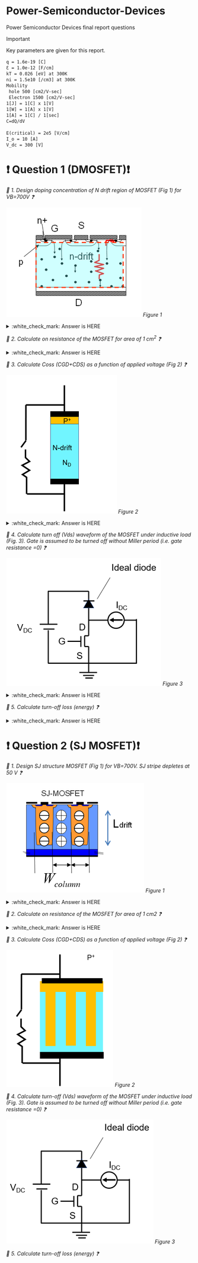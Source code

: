 # Power-Semiconductor-Devices
Power Semiconductor Devices final report questions

> [!IMPORTANT]
> Key parameters are given for this report.

    q = 1.6e-19 [C]
    Ɛ = 1.0e-12 [F/cm]
    kT = 0.026 [eV] at 300K
    ni = 1.5e10 [/cm3] at 300K
    Mobility
     hole 500 [cm2/V-sec]
     Electron 1500 [cm2/V-sec]
    1[J] = 1[C] x 1[V]
    1[W] = 1[A] x 1[V]
    1[A] = 1[C] / 1[sec]
    C=dQ/dV
    
    E(critical) = 2e5 [V/cm]
    I_o = 10 [A]
    V_dc = 300 [V]

# **❗ Question 1 (DMOSFET)❗**

_:round_pushpin: 1.  Design doping concentration of N drift region of MOSFET (Fig 1) for VB=700V :question:_

![](/figures/figure1-1.png)
*Figure 1*


<details>
<summary>:white_check_mark: Answer is HERE</summary>

### Equation
$N_D = \frac{E_{\text{crit}}^2 \cdot \varepsilon}{2 \cdot q \cdot V_B}$

### Answer
$N_D = 1.78 \times 10^{14} \ \text{[cm}^{-3}\text{]}$ :large_blue_circle:
</details>


_:round_pushpin: 2.  Calculate on resistance of the MOSFET for area of 1 cm<sup>2</sup> :question:_

<details>
<summary>:white_check_mark: Answer is HERE</summary>

### Equations
$R_{\text{drift}} = \frac{4 V_B^2}{\mu_n \varepsilon_{\text{Si}} E_{\text{crit}}^3} \ [\Omega]$

or

$L_{\text{drift}} = \frac{2 V_B}{E_{\text{crit}}} \ [\mathrm{cm}]$

$R_{\text{on, drift}} = \frac{L_{\text{drift}}}{q \mu_n N_D A} \ [\Omega]$

### Answer

$R_{\text{drift}} = 163.333 \ \mathrm{m}\Omega \cdot \mathrm{cm}^2$ :large_blue_circle:

$R_{\text{on, drift}} = 163.333 \ \mathrm{m}\Omega \cdot \mathrm{cm}^2$ :large_blue_circle:

results are SAME.

</details>




_:round_pushpin: 3.  Calculate Coss (CGD+CDS) as a function of applied voltage (Fig 2) :question:_

![](/figures/figure1-2.png)
*Figure 2*

<details>
<summary>:white_check_mark: Answer is HERE</summary>

### NA = ND:

Assuming symmetric doping concentration for the P and N sides of the diode/junction, so acceptor doping $N_A$ equals donor doping $N_D$.

### Built-in voltage $V_{bi}$:

$V_{bi} = \frac{k T}{q} \ln \left(\frac{N_D N_A}{n_i^2}\right)$

- $k$: Boltzmann constant  
- $T$: Temperature (Kelvin)  
- $q$: Electron charge  
- $n_i$: Intrinsic carrier concentration  

This voltage represents the built-in potential across the depletion region.

### Depletion width $W$:

$W = \sqrt{\frac{2 \varepsilon_{Si} (V_{bi} + V_{DS})}{q N_D}}$

- $\varepsilon_{Si}$: Permittivity of silicon  
- $V_{DS}$: Applied drain-to-source voltage  
- $N_D$: Doping concentration  

This formula calculates how the depletion region width changes with applied voltage.

### Depletion capacitance $C_{DS}$:

$C_{DS} = \frac{\varepsilon_{Si} A}{W}$

- $A$: Area of the junction  

Represents the capacitance due to the depletion region, inversely proportional to the depletion width.

### Output capacitance $C_{oss}$:

$C_{oss} = C_{GD} + C_{DS}$

Here $C_{GD}$ is gate-drain capacitance we assume without the miller period, which in your simplified model equals $C_{DS}$, so

$C_{oss} = C_{DS}$

![Figure Coss VS Vds](/figures/planar-Coss.jpg)
*Figure: Waveform of Coss VS Vds*


### Coss values at specific Vds: :large_blue_circle:

|Vds|Coss|
|:---|:---|
|At Vds = 100 V|Coss = 0.3769 nF|
|At Vds = 200 V|Coss = 0.2669 nF|
|At Vds = 300 V|Coss = 0.2180 nF|
</details>



_:round_pushpin: 4.  Calculate turn off (Vds) waveform of the MOSFET under inductive load (Fig. 3). Gate is assumed to be turned off without Miller period (i.e. gate resistance =0) :question:_

![figure 3](/figures/figure1-3.png)
*Figure 3*

<details>
<summary>:white_check_mark: Answer is HERE</summary>

### Equations

**Current through capacitor:**  
$I = C \cdot \frac{dV}{dt} \quad \Rightarrow \quad \frac{dV}{dt} = \frac{I}{C}$

**Voltage increment for time step $dt$:**  
$\Delta V = \frac{I_0}{C(V)} \cdot dt$

**Output capacitance $C_{oss}$ as a function of voltage:**  
$C_{oss}(V) = \frac{\varepsilon_{Si} \cdot A}{W(V)}$

**Depletion width $W(V)$:**  
$W(V) = \sqrt{\frac{2 \varepsilon_{Si} (V_{bi} + V)}{q N_D}}$

**Update voltage at each timestep:**  
$V_{DS}(t + dt) = V_{DS}(t) + \Delta V$


![Figure Coss VS Vds](/figures/planar-toff-Vds.jpg)
*Figure: Turn-off waveform of Vds*
</details>


_:round_pushpin: 5.  Calculate turn-off loss (energy) :question:_

<details>
<summary>:white_check_mark: Answer is HERE</summary>

### Equation
$E_off = \frac{E_{\text{crit}}^2 \cdot \varepsilon}{2 \cdot q \cdot V_B}$

### Answer
$E_off = 1.78 \times 10^{14} \ \text{[cm}^{-3}\text{]}$ :large_blue_circle:
</details>


# **❗ Question 2 (SJ MOSFET)❗**

_:round_pushpin: 1.  Design SJ structure MOSFET (Fig 1) for VB=700V. SJ stripe depletes at 50 V :question:_

![](/figures/figure2-1.png)
*Figure 1*

<details>
<summary>:white_check_mark: Answer is HERE</summary>

### Equation
Peak Electric Field:
$E_{\text{peak}} = \frac{E_{\text{crit}}}{\sqrt{2}}$

where 
$E_{\text{crit}} = 2 \times 10^5 , \text{V/cm}$

### Answer
$E_{\text{peak}} = 1.4142 \times 10^5 , \text{V/cm}$ :large_blue_circle:

### Equation
Depletion Voltage (Area of the Triangle):



![](/figures/triangle.jpg)
*Figure SJ pillar width illustration*


$V_{\text{dep}} = \frac{1}{2} \cdot W \cdot E_{\text{peak}}$

Solving for the pillar width 
$W$:

$W = \frac{2 \cdot V_{\text{dep}}}{E_{\text{peak}}}$

where 
$V_{\text{dep}} = 50 , \text{V}$

### Answer
Pillar Width ($W$): $7.07 , \mu\text{m}$ :large_blue_circle:

### Equation
Slope of the Electric Field:
$\text{Slope} = \frac{q N_D}{\epsilon_{\text{si}}}$

For the isosceles triangle, the slope is also:
$\text{Slope} = \frac{E_{\text{peak}}}{W/2} = \frac{2 \cdot E_{\text{peak}}}{W}$

Equating the two:
$\frac{q N_D}{\epsilon} = \frac{2 \cdot E_{\text{peak}}}{W}$

Solving for the doping concentration 
$N_D$:

$N_D = \frac{{\sqrt{2}} \cdot E_{\text{peak}} \cdot \epsilon_{\text{si}}}{q \cdot W}$

where 
$q = 1.6 \times 10^{-19} , \text{C}$, $\epsilon_{\text{si}} = 1.0 \times 10^{-12} , \text{F/cm}$

### Answer
Doping Concentration ($N_D$): $1.77 \times 10^{15} , \text{cm}^{-3}$ :large_blue_circle:

### Equation Breakdown Voltage:
$V_B \approx E_{\text{crit}} \cdot L$

Solving for 
$L$:

$L = \frac{{\sqrt{2}} \cdot V_B}{E_{\text{crit}}}$

where 
$V_B = 700 , \text{V}$

### Answer
Pillar Length ($L$): $49.50 , \mu\text{m}$ :large_blue_circle:
</details>

_:round_pushpin: 2.  Calculate on resistance of the MOSFET for area of 1 cm2 :question:_

<details>
<summary>:white_check_mark: Answer is HERE</summary>

### Equations

$R_{\text{drift}} = \frac{2 V_B W}{\mu_n \varepsilon_{\text{Si}} E_{\text{crit}}^2} \ [\Omega]$

### Answer

$R_{\text{drift}} = 164.991 \ \mathrm{m}\Omega \cdot \mathrm{cm}^2$ :large_blue_circle:

</details>

_:round_pushpin: 3.  Calculate Coss (CGD+CDS) as a function of applied voltage (Fig 2) :question:_

![](/figures/figure2-2.png)
*Figure 2*

_:round_pushpin: 4.  Calculate turn-off (Vds) waveform of the MOSFET under inductive load (Fig. 3). Gate is assumed to be turned off without Miller period (i.e. gate resistance =0) :question:_

![](/figures/figure2-3.png)
*Figure 3*

_:round_pushpin: 5.  Calculate turn-off loss (energy) :question:_

